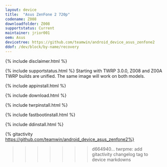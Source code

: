```yaml
---
layout: device
title:  "Asus ZenFone 2 720p"
codename: Z008
downloadfolder: Z008
supportstatus: Current
maintainer: jrior001
oem: Asus
devicetree: https://github.com/teamwin/android_device_asus_zenfone2
ddof: /dev/block/by-name/recovery
---
```


{% include disclaimer.html %}

{% include supportstatus.html %}
Starting with TWRP 3.0.0, Z008 and Z00A TWRP builds are unified. The same image will work on both models.

{% include appinstall.html %}

{% include download.html %}

{% include twrpinstall.html %}

{% include fastbootinstall.html %}

{% include ddinstall.html %}

{% gitactivity  https://github.com/teamwin/android_device_asus_zenfone2%}
>>>>>>> d664940... twrpme: add gitactivity changelog tag to device markdowns
